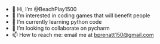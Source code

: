 - 👋 Hi, I’m @BeachPlay1500
- 👀 I’m interested in coding games that will benefit people
- 🌱 I’m currently learning python code
- 💞️ I’m looking to collaborate on pycharm
- 📫 How to reach me: email me at bprenatt150@gmail.com

<!---
BeachPlay1500/BeachPlay1500 is a ✨ special ✨ repository because its `README.md` (this file) appears on your GitHub profile.
You can click the Preview link to take a look at your changes.
--->
